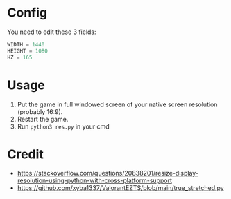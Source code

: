 # Config
You need to edit these 3 fields:
```py
WIDTH = 1440
HEIGHT = 1080
HZ = 165
```
# Usage
1. Put the game in full windowed screen of your native screen resolution (probably 16:9).
2. Restart the game.
3. Run ```python3 res.py``` in your cmd
 
# Credit
- https://stackoverflow.com/questions/20838201/resize-display-resolution-using-python-with-cross-platform-support
- https://github.com/xyba1337/ValorantEZTS/blob/main/true_stretched.py
